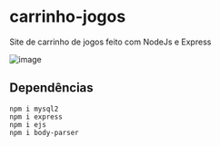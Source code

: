 # carrinho-jogos
Site de carrinho de jogos feito com NodeJs e Express

![image](https://github.com/Miralhas/carrinho-jogos/assets/89564433/2d216355-4420-4c12-b1a4-8bea2b05c1e3)

## Dependências

```
npm i mysql2
npm i express
npm i ejs
npm i body-parser
```
